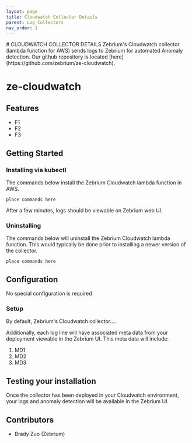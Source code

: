 ```yaml
---
layout: page
title: Cloudwatch Collector Details
parent: Log Collectors
nav_order: 1
---
```

<link rel="shortcut icon" type="image/x-icon" href="{{ site.baseurl }}/images/favicon.ico?" >
# CLOUDWATCH COLLECTOR DETAILS
Zebrium's Cloudwatch collector (lambda function for AWS) sends logs to Zebrium for automated Anomaly detection.
Our github repository is located [here](https://github.com/zebrium/ze-cloudwatch).

# ze-cloudwatch
## Features
* F1
* F2
* F3

## Getting Started
### Installing via kubectl
The commands below install the Zebrium Cloudwatch lambda function in AWS.

```
place commands here
```

After a few minutes, logs should be viewable on Zebrium web UI.

### Uninstalling 
The commands below will uninstall the Zebrium Cloudwatch lambda function. This would typically be done prior to installing a newer version of the collector.
```
place commands here
```

## Configuration
No special configuration is required

### Setup
By default, Zebrium's Cloudwatch collector....

Additionally, each log line will have associated meta data from your deployment viewable in the Zebrium UI. This meta data will include:
1. MD1
2. MD2
3. MD3

## Testing your installation
Once the collector has been deployed in your Cloudwatch environment, your logs and anomaly detection will be available in the Zebrium UI.

## Contributors
* Brady Zuo (Zebrium)
